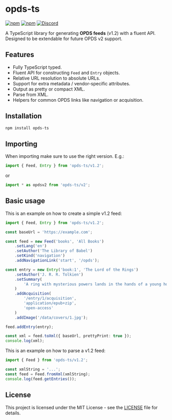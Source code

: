 # opds-ts

[![npm](https://img.shields.io/npm/v/opds-ts?label=Version&color=%23366fb4)](https://www.npmjs.com/package/opds-ts) [![npm](https://img.shields.io/npm/dt/opds-ts?label=Downloads)](https://www.npmjs.com/package/opds-ts) [![Discord](https://discord.com/api/guilds/990295419005333554/widget.png)](https://strassburger.org/discord)

A TypeScript library for generating **OPDS feeds** (v1.2) with a fluent API. Designed to be extendable for future OPDS v2 support.

## Features

- Fully TypeScript typed.
- Fluent API for constructing `Feed` and `Entry` objects.
- Relative URL resolution to absolute URLs.
- Support for extra metadata / vendor-specific attributes.
- Output as pretty or compact XML.
- Parse from XML.
- Helpers for common OPDS links like navigation or acquisition.

## Installation

```bash
npm install opds-ts
```

## Importing

When importing make sure to use the right version. E.g.:

```ts
import { Feed, Entry } from 'opds-ts/v1.2';
```

or

```ts
import * as opdsv2 from 'opds-ts/v2';
```

## Basic usage

This is an example on how to create a simple v1.2 feed:

```ts
import { Feed, Entry } from 'opds-ts/v1.2';

const baseUrl = 'https://example.com';

const feed = new Feed('books', 'All Books')
    .setLang('en')
    .setAuthor('The Library of Babel')
    .setKind('navigation')
    .addNavigationLink('start', '/opds');

const entry = new Entry('book:1', 'The Lord of the Rings')
    .setAuthor('J. R. R. Tolkien')
    .setSummary(
        'A ring with mysterious powers lands in the hands of a young hobbit, Frodo. Under the guidance of Gandalf, a wizard, he and his three friends set out on a journey and land in the Elvish kingdom.'
    )
    .addAcquisition(
        '/entry/1/acquisition',
        'application/epub+zip',
        'open-access'
    )
    .addImage('/data/covers/1.jpg');

feed.addEntry(entry);

const xml = feed.toXml({ baseUrl, prettyPrint: true });
console.log(xml);
```

This is an example on how to parse a v1.2 feed:

```ts
import { Feed } from 'opds-ts/v1.2';

const xmlString = '...';
const feed = Feed.fromXml(xmlString);
console.log(feed.getEntries());
```

## License

This project is licensed under the MIT License - see the [LICENSE](https://github.com/KartoffelChipss/Typerinth/blob/main/LICENSE) file for details.
